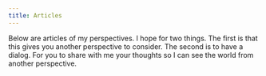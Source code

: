 ```yaml
---
title: Articles
---
```


Below are articles of my perspectives.  I hope for two things.  The first is that this gives you another perspective to consider.  The second is to have a dialog.  For you to share with me your thoughts so I can see the world from another perspective. 

